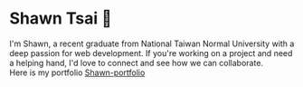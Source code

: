# Shawn Tsai 🙌 
I'm Shawn, a recent graduate from National Taiwan Normal University with a deep passion for web development. If you're working on a project and need a helping hand, I'd love to connect and see how we can collaborate.  
Here is my portfolio [Shawn-portfolio](https://shawn0604.github.io/Shawn-portfolio/ "link")
<!--
**Shawn0604/Shawn0604** is a ✨ _special_ ✨ repository because its `README.md` (this file) appears on your GitHub profile.

Here are some ideas to get you started:

- 🔭 I’m currently working on ...
- 🌱 I’m currently learning ...
- 👯 I’m looking to collaborate on ...
- 🤔 I’m looking for help with ...
- 💬 Ask me about ...
- 📫 How to reach me: ...
- 😄 Pronouns: ...
- ⚡ Fun fact: ...
-->
